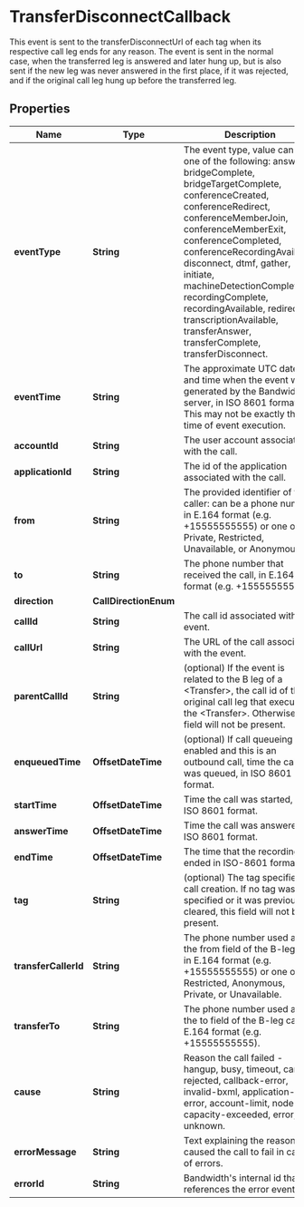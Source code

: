 

# TransferDisconnectCallback

This event is sent to the transferDisconnectUrl of each <PhoneNumber> tag when its respective call leg ends for any reason. The event is sent in the normal case, when the transferred leg is answered and later hung up, but is also sent if the new leg was never answered in the first place, if it was rejected, and if the original call leg hung up before the transferred leg.

## Properties

| Name | Type | Description | Notes |
|------------ | ------------- | ------------- | -------------|
|**eventType** | **String** | The event type, value can be one of the following: answer, bridgeComplete, bridgeTargetComplete, conferenceCreated, conferenceRedirect, conferenceMemberJoin, conferenceMemberExit, conferenceCompleted, conferenceRecordingAvailable, disconnect, dtmf, gather, initiate, machineDetectionComplete, recordingComplete, recordingAvailable, redirect, transcriptionAvailable, transferAnswer, transferComplete, transferDisconnect. |  [optional] |
|**eventTime** | **String** | The approximate UTC date and time when the event was generated by the Bandwidth server, in ISO 8601 format. This may not be exactly the time of event execution. |  [optional] |
|**accountId** | **String** | The user account associated with the call. |  [optional] |
|**applicationId** | **String** | The id of the application associated with the call. |  [optional] |
|**from** | **String** | The provided identifier of the caller: can be a phone number in E.164 format (e.g. +15555555555) or one of Private, Restricted, Unavailable, or Anonymous. |  [optional] |
|**to** | **String** | The phone number that received the call, in E.164 format (e.g. +15555555555). |  [optional] |
|**direction** | **CallDirectionEnum** |  |  [optional] |
|**callId** | **String** | The call id associated with the event. |  [optional] |
|**callUrl** | **String** | The URL of the call associated with the event. |  [optional] |
|**parentCallId** | **String** | (optional) If the event is related to the B leg of a &lt;Transfer&gt;, the call id of the original call leg that executed the &lt;Transfer&gt;. Otherwise, this field will not be present. |  [optional] |
|**enqueuedTime** | **OffsetDateTime** | (optional) If call queueing is enabled and this is an outbound call, time the call was queued, in ISO 8601 format. |  [optional] |
|**startTime** | **OffsetDateTime** | Time the call was started, in ISO 8601 format. |  [optional] |
|**answerTime** | **OffsetDateTime** | Time the call was answered, in ISO 8601 format. |  [optional] |
|**endTime** | **OffsetDateTime** | The time that the recording ended in ISO-8601 format |  [optional] |
|**tag** | **String** | (optional) The tag specified on call creation. If no tag was specified or it was previously cleared, this field will not be present. |  [optional] |
|**transferCallerId** | **String** | The phone number used as the from field of the B-leg call, in E.164 format (e.g. +15555555555) or one of Restricted, Anonymous, Private, or Unavailable. |  [optional] |
|**transferTo** | **String** | The phone number used as the to field of the B-leg call, in E.164 format (e.g. +15555555555). |  [optional] |
|**cause** | **String** | Reason the call failed - hangup, busy, timeout, cancel, rejected, callback-error, invalid-bxml, application-error, account-limit, node-capacity-exceeded, error, or unknown. |  [optional] |
|**errorMessage** | **String** | Text explaining the reason that caused the call to fail in case of errors. |  [optional] |
|**errorId** | **String** | Bandwidth&#39;s internal id that references the error event. |  [optional] |



